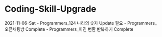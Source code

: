 # Coding-Skill-Upgrade

2021-11-06-Sat
    - Programmers_124 나라의 숫자
        Update 필요
    - Programmers_오픈채팅방
        Complete
    - Programmers_이진 변환 반복하기
        Complete